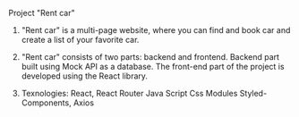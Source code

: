 Project "Rent car"

1. "Rent car" is a multi-page website, where you can find and book car and
   create a list of your favorite car.
2. "Rent car" consists of two parts: backend and frontend. Backend part built
   using Mock API as a database. The front-end part of the project is developed
   using the React library.

3. Texnologies: React, React Router Java Script Css Modules Styled-Components,
   Axios
